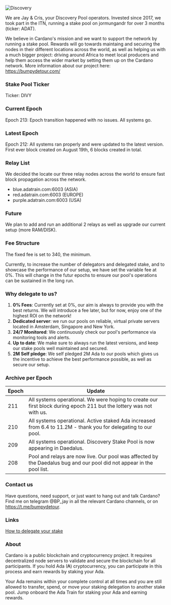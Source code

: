 
![Discovery](https://raw.githubusercontent.com/julienadatrain/ada-train/master/discovery.jpg "Discovery Pool")

We are Jay & Cris, your Discovery Pool operators. Invested since 2017, we took part in the ITN, running a stake pool on jormungandr for over 3 months (ticker: ADAT).

We believe in Cardano's mission and we want to support the network by running a stake pool. Rewards will go towards maintaing and securing the nodes in their different locations across the world, as well as helping us with a much bigger project: driving around Africa to meet local producers and help them access the wider market by setting them up on the Cardano network. More information about our project here: https://bumpydetour.com/


### Stake Pool Ticker

Ticker: DIVY

### Current Epoch

Epoch 213: Epoch transition happened with no issues. All systems go.

### Latest Epoch

Epoch 212: All systems ran properly and were updated to the latest version. First ever block created on August 19th, 6 blocks created in total.
 
### Relay List

We decided the locate our three relay nodes across the world to ensure fast block propagation across the network.
 
- blue.adatrain.com:6003 (ASIA)
- red.adatrain.com:6003 (EUROPE)
- purple.adatrain.com:6003 (USA)

### Future

We plan to add and run an additional 2 relays as well as upgrade our current setup (more RAM/DISK).

### Fee Structure

The fixed fee is set to 340, the minimum.

Currently, to increase the number of delegators and delegated stake, and to showcase the performance of our setup, we have set the variable fee at 0%. This will change in the futur epochs to ensure our pool's operations can be sustained in the long run.

### Why delegate to us?

 1. **0% Fees**: Currently set at 0%, our aim is always to provide you with the best returns. We will introduce a fee later, but for now, enjoy one of the highest ROI on the network!
 2. **Dedicated server**: we run our pools on reliable, virtual private servers located in Amsterdam, Singapore and New York.
 3. **24/7 Monitored**: We continuously check our pool's performance via monitoring tools and alerts.
 4. **Up to date**: We make sure to always run the latest versions, and keep our stake pools well maintained and secured.
 5. **2M Self pledge**: We self pledged 2M Ada to our pools which gives us the incentive to achieve the best performance possible, as well as secure our setup.

### Archive per Epoch

| Epoch  | Update  |
|---|---|
|  211 | All systems operational. We were hoping to create our first block during epoch 211 but the lottery was not with us. |
|  210 | All systems operational. Active staked Ada increased from 6.4 to 11.2M - thank you for delegating to our pool. |
|  209 | All systems operational. Discovery Stake Pool is now appearing in Daedalus. |
|  208 | Pool and relays are now live. Our pool was affected by the Daedalus bug and our pool did not appear in the pool list. |

### Contact us

Have questions, need support, or just want to hang out and talk Cardano? Find me on telegram @BP_jay in all the relevant Cardano channels, or on https://t.me/bumpydetour.

### Links

[How to delegate your stake](https://staking.cardano.org/en/delegation/)

### About

Cardano is a public blockchain and cryptocurrency project. It requires decentralized node servers to validate and secure the blockchain for all participants. If you hold Ada (₳) cryptocurrency, you can participate in this process and earn rewards by staking your Ada. 

Your Ada remains within your complete control at all times and you are still allowed to transfer, spend, or move your staking delegation to another stake pool. Jump onboard the Ada Train for staking your Ada and earning rewards.

